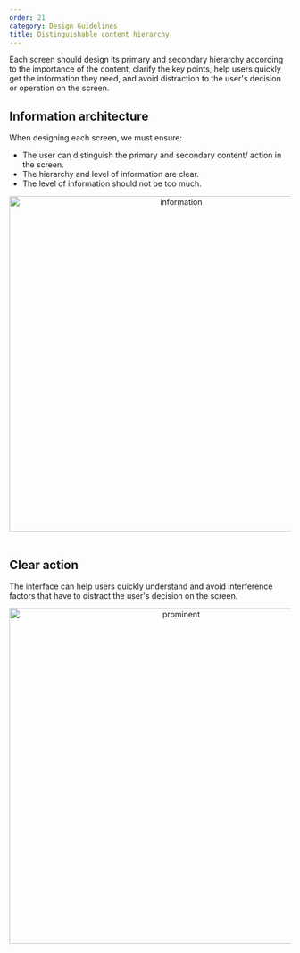 ```yaml
---
order: 21
category: Design Guidelines
title: Distinguishable content hierarchy 
---
```

Each screen should design its primary and secondary hierarchy according to the importance of the content, clarify the key points, help users quickly get the information they need, and avoid distraction to the user's decision or operation on the screen.

## Information architecture
When designing each screen, we must ensure:
- The user can distinguish the primary and secondary content/ action in the screen.
- The hierarchy and level of information are clear.
- The level of information should not be too much.
<center>
<img class="img-basic" src="https://salt.tikicdn.com/ts/social/28/59/70/6959d9f7ac5d8b464f0f17e0197274ff.png" alt="information" style="height: 600px" >
</center>
</br>

## Clear action
The interface can help users quickly understand and avoid interference factors that have to distract the user's decision on the screen.
<center>
<img class="img-basic" src="https://salt.tikicdn.com/ts/social/37/37/be/9cfbb8a8edcf8d7c11eac6978e82659f.png" alt="prominent" style="height: 600px" >
</center>
</br>